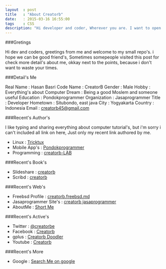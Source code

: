 ```yaml
---
layout	: post
title	: "About Creatorb"
date:   : 2015-03-16 16:55:00
tags	: CSS
description: "Hi developer and coder, Wherever you are. I want to open less my mask by introducing my self, yes it's real me ;) creatorb was here"
---
```


###Gretings

Hi dev and coders, greetings from me and welcome to my small repo's.
i hope we can be good friend's, Sometimes somepeople visited this post for check more detail's about me, okkay next to the points, because i don't want to waste your times.

###Detail's Me

Real Name	: Hasan Basri
Code Name	: CreatorB
Gender		: Male
Hobby		: Everything's about Computer
Dream		: Being a good Moslem and someone useful
Education	: Pondokprogrammer
Organization	: Jasaprogrammer
Title		: Developer
Hometown	: Situbondo, east java
City		: Yogyakarta
Country 	: Indonesia
Email		: creatorb45@gmail.com

###Recent's Author's

I like typing and sharing everything about computer tutorial's, but i'm sorry i can't included all link on here, Just only my recent link authored by me.

* Linux		: [Tricktux](http://tricktux.blogspot.com)
* Mobile App's	: [Pondokprogrammer](http://pondokprogrammer.com/blog/author/creatorb)
* Programming	: [creatorb-LAB](http://creatorb-lab.blogspot.com)

###Recent's Book's

* Slideshare	: [creatorb](www.slideshare.net/creatorb)
* Scribd	: [creatorb](https://www.scribd.com/creatorb)

###Recent's Web's

* Freebsd Profile	: [creatorb.freebsd.md](http://creatorb.freebsd.md)
* Jasaprogrammer Site's : [creatorb jasaprogrammer](http://creatorb.jasaprogrammer.com)
* AboutMe		: [Short Me](http://about.me/creatorb)

###Recent's Active's

* Twitter	: [@creatorbe](http://twitter.com/creatorbe)
* Facebook	: [Creatorb](http://facebook.com/creatorbe)
* gplus		: [Creatorb Doodler](https://plus.google.com/118116077271759320582)
* Youtube	: [Creatorb](https://www.youtube.com/channel/UCbyEh3nQ0H_7-P5ukcZyUvg)

###Recent's More

* Google	: [Search Me on google](https://www.google.com/search?q=creatorb)
